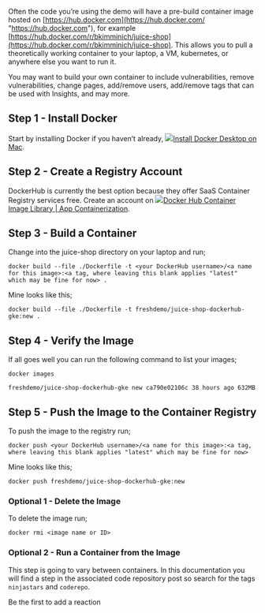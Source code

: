 Often the code you’re using the demo will have a pre-build container image hosted on [https://hub.docker.com](https://hub.docker.com/ "https://hub.docker.com"), for example [https://hub.docker.com/r/bkimminich/juice-shop](https://hub.docker.com/r/bkimminich/juice-shop). This allows you to pull a theoretically working container to your laptop, a VM, kubernetes, or anywhere else you want to run it.

You may want to build your own container to include vulnerabilities, remove vulnerabilities, change pages, add/remove users, add/remove tags that can be used with Insights, and may more.

## Step 1 - Install Docker

Start by installing Docker if you haven’t already, [![](Build%20Containers%20&%20Push%20to%20Registry%20-%20Stephen%20Perciballi%20-%20Confluence/docs@2x.ico)Install Docker Desktop on Mac](https://docs.docker.com/desktop/install/mac-install/).

## Step 2 - Create a Registry Account

DockerHub is currently the best option because they offer SaaS Container Registry services free. Create an account on [![](Build%20Containers%20&%20Push%20to%20Registry%20-%20Stephen%20Perciballi%20-%20Confluence/favicon.ico)Docker Hub Container Image Library | App Containerization](https://hub.docker.com/).

## Step 3 - Build a Container

Change into the juice-shop directory on your laptop and run;

`docker build --file ./Dockerfile -t <your DockerHub username>/<a name for this image>:<a tag, where leaving this blank applies "latest" which may be fine for now> .`

Mine looks like this;

`docker build --file ./Dockerfile -t freshdemo/juice-shop-dockerhub-gke:new .`

## Step 4 - Verify the Image

If all goes well you can run the following command to list your images;

`docker images`

`freshdemo/juice-shop-dockerhub-gke new ca790e02106c 38 hours ago 632MB`

## Step 5 - Push the Image to the Container Registry

To push the image to the registry run;

`docker push <your DockerHub username>/<a name for this image>:<a tag, where leaving this blank applies "latest" which may be fine for now>`

Mine looks like this;

`docker push freshdemo/juice-shop-dockerhub-gke:new`

### Optional 1 - Delete the Image

To delete the image run;

`docker rmi <image name or ID>`

### Optional 2 - Run a Container from the Image

This step is going to vary between containers. In this documentation you will find a step in the associated code repository post so search for the tags `ninjastars` and `coderepo`.

Be the first to add a reaction